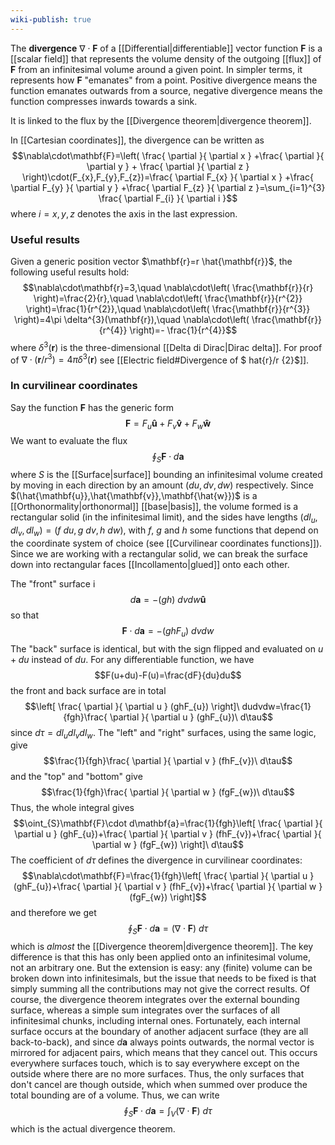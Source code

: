 ```yaml
---
wiki-publish: true
---
```

The **divergence** $\nabla\cdot\mathbf{F}$ of a [[Differential|differentiable]] vector function $\mathbf{F}$ is a [[scalar field]] that represents the volume density of the outgoing [[flux]] of $\mathbf{F}$ from an infinitesimal volume around a given point. In simpler terms, it represents how $\mathbf{F}$ "emanates" from a point. Positive divergence means the function emanates outwards from a source, negative divergence means the function compresses inwards towards a sink.

It is linked to the flux by the [[Divergence theorem|divergence theorem]].

In [[Cartesian coordinates]], the divergence can be written as
$$\nabla\cdot\mathbf{F}=\left( \frac{ \partial  }{ \partial x } +\frac{ \partial  }{ \partial y } + \frac{ \partial  }{ \partial z }  \right)\cdot(F_{x},F_{y},F_{z})=\frac{ \partial F_{x} }{ \partial x } +\frac{ \partial F_{y} }{ \partial y } +\frac{ \partial F_{z} }{ \partial z }=\sum_{i=1}^{3} \frac{ \partial  F_{i} }{ \partial i }$$
where $i=x,y,z$ denotes the axis in the last expression.
### Useful results
Given a generic position vector $\mathbf{r}=r \hat{\mathbf{r}}$, the following useful results hold:
$$\nabla\cdot\mathbf{r}=3,\quad \nabla\cdot\left( \frac{\mathbf{r}}{r} \right)=\frac{2}{r},\quad \nabla\cdot\left( \frac{\mathbf{r}}{r^{2}} \right)=\frac{1}{r^{2}},\quad \nabla\cdot\left( \frac{\mathbf{r}}{r^{3}} \right)=4\pi \delta^{3}(\mathbf{r}),\quad \nabla\cdot\left( \frac{\mathbf{r}}{r^{4}} \right)=- \frac{1}{r^{4}}$$
where $\delta ^{3}(\mathbf{r})$ is the three-dimensional [[Delta di Dirac|Dirac delta]]. For proof of $\nabla\cdot(\mathbf{r}/r^{3})=4\pi \delta^{3}(\mathbf{r})$ see [[Electric field#Divergence of $ hat{r}/r {2}$]].
### In curvilinear coordinates
Say the function $\mathbf{F}$ has the generic form
$$\mathbf{F}=F_{u}\mathbf{\hat{u}}+F_{v}\mathbf{\hat{v}}+F_{w}\mathbf{\hat{w}}$$
We want to evaluate the flux
$$\oint_{S} \mathbf{F}\cdot d\mathbf{a}$$
where $S$ is the [[Surface|surface]] bounding an infinitesimal volume created by moving in each direction by an amount $(du,dv,dw)$ respectively. Since $(\hat{\mathbf{u}},\hat{\mathbf{v}},\mathbf{\hat{w}})$ is a [[Orthonormality|orthonormal]] [[base|basis]], the volume formed is a rectangular solid (in the infinitesimal limit), and the sides have lengths $(dl_{u},dl_{v},dl_{w})=(f\ du,g\ dv,h\ dw)$, with $f$, $g$ and $h$ some functions that depend on the coordinate system of choice (see [[Curvilinear coordinates functions]]). Since we are working with a rectangular solid, we can break the surface down into rectangular faces [[Incollamento|glued]] onto each other.

The "front" surface i
$$d\mathbf{a}=-(gh)\ dvdw\mathbf{\hat{u}}$$
so that
$$\mathbf{F}\cdot d\mathbf{a}=-(ghF_{u})\ dvdw$$
The "back" surface is identical, but with the sign flipped and evaluated on $u+du$ instead of $du$. For any differentiable function, we have
$$F(u+du)-F(u)=\frac{dF}{du}du$$
the front and back surface are in total
$$\left[ \frac{ \partial  }{ \partial u } (ghF_{u}) \right]\ dudvdw=\frac{1}{fgh}\frac{ \partial  }{ \partial u } (ghF_{u})\ d\tau$$
since $d\tau=dl_{u}dl_{v}dl_{w}$. The "left" and "right" surfaces, using the same logic, give
$$\frac{1}{fgh}\frac{ \partial  }{ \partial v } (fhF_{v})\ d\tau$$
and the "top" and "bottom" give
$$\frac{1}{fgh}\frac{ \partial  }{ \partial w } (fgF_{w})\ d\tau$$
Thus, the whole integral gives
$$\oint_{S}\mathbf{F}\cdot d\mathbf{a}=\frac{1}{fgh}\left[ \frac{ \partial  }{ \partial u } (ghF_{u})+\frac{ \partial  }{ \partial v } (fhF_{v})+\frac{ \partial  }{ \partial w } (fgF_{w}) \right]\ d\tau$$
The coefficient of $d\tau$ defines the divergence in curvilinear coordinates:
$$\nabla\cdot\mathbf{F}=\frac{1}{fgh}\left[ \frac{ \partial  }{ \partial u } (ghF_{u})+\frac{ \partial  }{ \partial v } (fhF_{v})+\frac{ \partial  }{ \partial w } (fgF_{w}) \right]$$
and therefore we get
$$\oint_{S}\mathbf{F}\cdot d\mathbf{a}=(\nabla\cdot\mathbf{F})\ d\tau$$
which is *almost* the [[Divergence theorem|divergence theorem]]. The key difference is that this has only been applied onto an infinitesimal volume, not an arbitrary one. But the extension is easy: any (finite) volume can be broken down into infinitesimals, but the issue that needs to be fixed is that simply summing all the contributions may not give the correct results. Of course, the divergence theorem integrates over the external bounding surface, whereas a simple sum integrates over the surfaces of all infinitesimal chunks, including internal ones. Fortunately, each internal surface occurs at the boundary of another adjacent surface (they are all back-to-back), and since $d\mathbf{a}$ always points outwards, the normal vector is mirrored for adjacent pairs, which means that they cancel out. This occurs everywhere surfaces touch, which is to say everywhere except on the outside where there are no more surfaces. Thus, the only surfaces that don't cancel are though outside, which when summed over produce the total bounding are of a volume. Thus, we can write
$$\oint_{S}\mathbf{F}\cdot d\mathbf{a}=\int_{V}(\nabla\cdot\mathbf{F})\ d\tau$$
which is the actual divergence theorem.